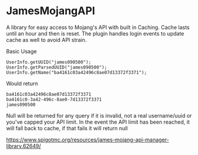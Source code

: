 # JamesMojangAPI
A library for easy access to Mojang's API with built in Caching. Cache lasts until an hour and then is reset. The plugin handles login events to update cache as well to avoid API strain.

Basic Usage
```
UserInfo.getUUID("james090500");
UserInfo.getParsedUUID("james090500");
UserInfo.getName("ba4161c03a42496c8ae07d13372f3371");
```

Would return

```
ba4161c03a42496c8ae07d13372f3371
ba4161c0-3a42-496c-8ae0-7d13372f3371
james090500
```

Null will be returned for any query if it is invalid, not a real username/uuid or you've capped your API limit.
In the event the API limit has been reached, it will fall back to cache, if that fails it will return null

https://www.spigotmc.org/resources/james-mojang-api-manager-library.62649/